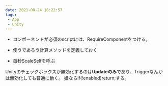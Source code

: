 ```yaml
---
date: 2021-08-24 16:22:57
tags: 
 - App
 - Unity
---
```


- コンポーネントが必須のscriptには、RequireComponentをつける。
- 使うであろう計算メソッドを定義しておく

- 毎秒ScaleSelfを呼ぶ

Unityのチェックボックスが無効化するのは**Updateのみ**であり、Triggerなんかは無効化しても普通に動く。
嫌ならif(!enabled)return;する。